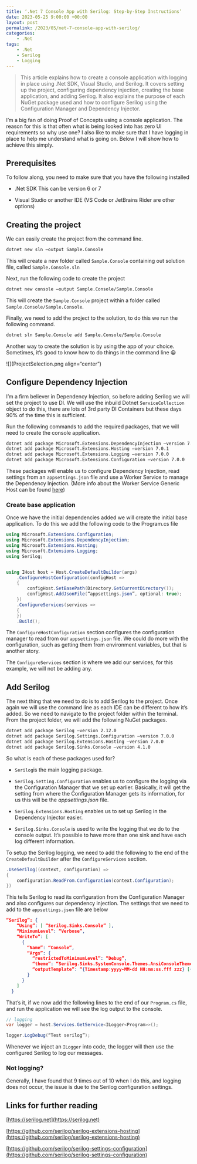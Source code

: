 ```yaml
---
title: ‘.Net 7 Console App with Serilog: Step-by-Step Instructions’
date: 2023-05-25 9:00:00 +00:00
layout: post
permalink: /2023/05/net-7-console-app-with-serilog/
categories:
    - .Net 
tags:
    - .Net
    - Serilog
    - Logging
---
```


> This article explains how to create a console application with logging in place using .Net SDK, Visual Studio, and Serilog. It covers setting up the project, configuring dependency injection, creating the base application, and adding Serilog. It also explains the purpose of each NuGet package used and how to configure Serilog using the Configuration Manager and Dependency Injector.

I’m a big fan of doing Proof of Concepts using a console application. The reason for this is that often what is being looked into has zero UI requirements so why use one? I also like to make sure that I have logging in place to help me understand what is going on. Below I will show how to achieve this simply.

## Prerequisites

To follow along, you need to make sure that you have the following installed

* .Net SDK This can be version 6 or 7
    
* Visual Studio or another IDE (VS Code or JetBrains Rider are other options)
    

## Creating the project

We can easily create the project from the command line.

```bash
dotnet new sln —output Sample.Console
```

This will create a new folder called `Sample.Console` containing out solution file, called `Sample.Console.sln`

Next, run the following code to create the project

```bash
dotnet new console —output Sample.Console/Sample.Console
```

This will create the `Sample.Console` project within a folder called `Sample.Console/Sample.Console`.

Finally, we need to add the project to the solution, to do this we run the following command.

```bash
dotnet sln Sample.Console add Sample.Console/Sample.Console
```

Another way to create the solution is by using the app of your choice. Sometimes, it’s good to know how to do things in the command line 😀

![](ProjectSelection.png align=“center”)

## Configure Dependency Injection

I’m a firm believer in Dependency Injection, so before adding Serilog we will set the project to use DI. We will use the inbuild Dotnet `ServiceCollection` object to do this, there are lots of 3rd party DI Containers but these days 90% of the time this is sufficient.

Run the following commands to add the required packages, that we will need to create the console application.

```bash
dotnet add package Microsoft.Extensions.DependencyInjection —version 7.0.0
dotnet add package Microsoft.Extensions.Hosting —version 7.0.1
dotnet add package Microsoft.Extensions.Logging —version 7.0.0
dotnet add package Microsoft.Extensions.Configuration —version 7.0.0
```

These packages will enable us to configure Dependency Injection, read settings from an `appsettings.json` file and use a Worker Service to manage the Dependency Injection. (More info about the Worker Service Generic Host can be found [here](https://learn.microsoft.com/en-us/dotnet/core/extensions/generic-host))

### Create base application

Once we have the initial dependencies added we will create the initial base application. To do this we add the following code to the Program.cs file

```csharp
using Microsoft.Extensions.Configuration;
using Microsoft.Extensions.DependencyInjection;
using Microsoft.Extensions.Hosting;
using Microsoft.Extensions.Logging;
using Serilog;


using IHost host = Host.CreateDefaultBuilder(args)
    .ConfigureHostConfiguration(configHost =>
    {
        configHost.SetBasePath(Directory.GetCurrentDirectory());
        configHost.AddJsonFile(“appsettings.json”, optional: true);
    })
    .ConfigureServices(services =>
    {
    })
    .Build();
```

The `ConfigureHostConfiguration` section configures the configuration manager to read from our `appsettings.json` file. We could do more with the configuration, such as getting them from environment variables, but that is another story.

The `ConfigureServices` section is where we add our services, for this example, we will not be adding any.

## Add Serilog

The next thing that we need to do is to add Serilog to the project. Once again we will use the command line as each IDE can be different to how it’s added. So we need to navigate to the project folder within the terminal. From the project folder, we will add the following NuGet packages.

```bash
dotnet add package Serilog —version 2.12.0
dotnet add package Serilog.Settings.Configuration —version 7.0.0
dotnet add package Serilog.Extensions.Hosting —version 7.0.0
dotnet add package Serilog.Sinks.Console —version 4.1.0
```

So what is each of these packages used for?

* `Serilog`is the main logging package.
    
* `Serilog.Setting.Configuration` enables us to configure the logging via the Configuration Manager that we set up earlier. Basically, it will get the setting from where the Configuration Manager gets its information, for us this will be the *appsettings.json* file.
    
* `Serilog.Extensions.Hosting` enables us to set up Serilog in the Dependency Injector easier.
    
* `Serilog.Sinks.Console` is used to write the logging that we do to the console output. It’s possible to have more than one sink and have each log different information.
    

To setup the Serilog logging, we need to add the following to the end of the `CreateDefaultBuilder` after the `ConfigureServices` section.

```csharp
.UseSerilog((context, configuration) =>
{
    configuration.ReadFrom.Configuration(context.Configuration);
})
```

This tells Serilog to read its configuration from the Configuration Manager and also configures our dependency injection. The settings that we need to add to the `appsettings.json` file are below

```json
“Serilog”: {
    “Using”: [ “Serilog.Sinks.Console” ],
    “MinimumLevel”: “Verbose”,
    “WriteTo”: [
      {
        “Name”: “Console”,
        “Args”: {
          “restrictedToMinimumLevel”: “Debug”,
          “theme”: “Serilog.Sinks.SystemConsole.Themes.AnsiConsoleTheme::Code, Serilog.Sinks.Console”,
          “outputTemplate”: “{Timestamp:yyyy-MM-dd HH:mm:ss.fff zzz} [{Level:u3}] {Message:j}{NewLine}{Properties:j}{NewLine}{Exception}”
        }
      }
    ]
  }
```

That’s it, if we now add the following lines to the end of our `Program.cs` file, and run the application we will see the log output to the console.

```csharp
// logging
var logger = host.Services.GetService<ILogger<Program>>();

logger.LogDebug(“Test serilog”);
```

Whenever we inject an `ILogger` into code, the logger will then use the configured Serilog to log our messages.

### Not logging?

Generally, I have found that 9 times out of 10 when I do this, and logging does not occur, the issue is due to the Serilog configuration settings.

## Links for further reading

[https://serilog.net](https://serilog.net)

[https://github.com/serilog/serilog-extensions-hosting](https://github.com/serilog/serilog-extensions-hosting)

[https://github.com/serilog/serilog-settings-configuration](https://github.com/serilog/serilog-settings-configuration)